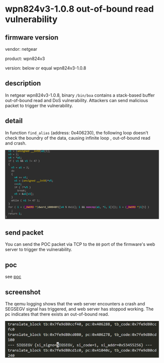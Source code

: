 # wpn824v3-1.0.8 out-of-bound read vulnerability
## firmware version
vendor: netgear

product: wpn824v3

version: below or equal wpn824v3-1.0.8

## description
In netgear wpn824v3-1.0.8, binary `/bin/boa` contains a stack-based buffer out-of-bound read and DoS vulnerability. Attackers can send malicious packet to trigger the vulnerability.

## detail
In function `find_alias` (address: 0x406230), the following loop doesn't check the boundry of the data, causing infinite loop , out-of-bound read and crash.

![oob-r](image.png)

## send packet
You can send the POC packet via TCP to the `80` port of the firmware's web server to trigger the vulnerability.

## poc
see [poc](./poc)

## screenshot
The qemu logging shows that the web server encounters a crash and SEGSEGV signal has triggered, and web server has stoppod working. The pc indicates that there exists an out-of-bound read.

![crash](image-1.png)

